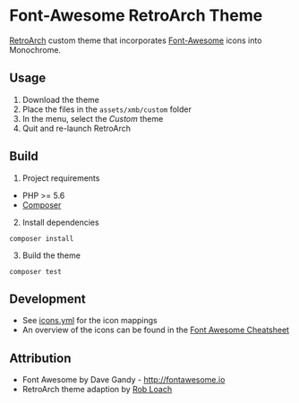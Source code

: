 # Font-Awesome RetroArch Theme

[RetroArch](https://www.libretro.com/index.php/retroarch-2/) custom theme that incorporates [Font-Awesome](http://fontawesome.io/) icons into Monochrome.

## Usage

1. Download the theme
2. Place the files in the `assets/xmb/custom` folder
3. In the menu, select the *Custom* theme
4. Quit and re-launch RetroArch

## Build

1. Project requirements

  - PHP >= 5.6
  - [Composer](https://getcomposer.org)

2. Install dependencies
  ```
  composer install
  ```

3. Build the theme
  ```
  composer test
  ```

## Development

- See [icons.yml](src/icons.yml) for the icon mappings
- An overview of the icons can be found in the [Font Awesome Cheatsheet](http://fontawesome.io/cheatsheet/)

## Attribution

- Font Awesome by Dave Gandy - http://fontawesome.io
- RetroArch theme adaption by [Rob Loach](http://robloach.net)
